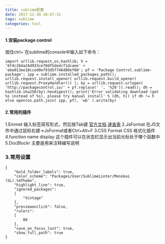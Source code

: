 ```yaml
---
title: sublime配置
date: 2017-12-30 10:47:31
tags: sublime
categories: tool
---
```

#### 1.安装package control
按住ctrl+\`在sublime的console中输入如下命令：
```
import urllib.request,os,hashlib; h = '6f4c264a24d933ce70df5dedcf1dcaee' + 'ebe013ee18cced0ef93d5f746d80ef60'; pf = 'Package Control.sublime-package'; ipp = sublime.installed_packages_path(); urllib.request.install_opener( urllib.request.build_opener( urllib.request.ProxyHandler()) ); by = urllib.request.urlopen( 'http://packagecontrol.io/' + pf.replace(' ', '%20')).read(); dh = hashlib.sha256(by).hexdigest(); print('Error validating download (got %s instead of %s), please try manual install' % (dh, h)) if dh != h else open(os.path.join( ipp, pf), 'wb' ).write(by)
```
#### 2.常用的插件
1.Emmet
输入标签简写形式，然后按Tab键 
[官方文档](https://docs.emmet.io/) [速查表](https://docs.emmet.io/)
2.JsFormat
在JS文件中通过鼠标右键->JsFormat或者Ctrl+Alt+F
3.CSS Format
CSS 格式化插件
4.function name display
这个插件可以在状态栏显示出当前光标处于哪个函数中
5.DocBlockr
主要是用来注释编写说明
### 3.常用设置
```
{
	"bold_folder_labels": true,
	"color_scheme": "Packages/User/SublimeLinter/Monokai (SL).tmTheme",
	"highlight_line": true,
	"ignored_packages":
	[
		"Vintage"
	],
	"previewonclick": false,
	"rulers":
	[
		80
	],
	"save_on_focus_lost": true,
	"show_full_path": true
}
```